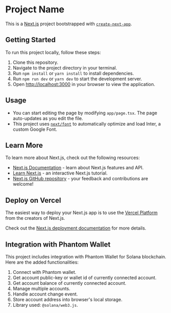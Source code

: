 # Project Name

This is a [Next.js](https://nextjs.org/) project bootstrapped with [`create-next-app`](https://github.com/vercel/next.js/tree/canary/packages/create-next-app).

## Getting Started

To run this project locally, follow these steps:

1. Clone this repository.
2. Navigate to the project directory in your terminal.
3. Run `npm install` or `yarn install` to install dependencies.
4. Run `npm run dev` or `yarn dev` to start the development server.
5. Open [http://localhost:3000](http://localhost:3000) in your browser to view the application.

## Usage

- You can start editing the page by modifying `app/page.tsx`. The page auto-updates as you edit the file.
- This project uses [`next/font`](https://nextjs.org/docs/basic-features/font-optimization) to automatically optimize and load Inter, a custom Google Font.

## Learn More

To learn more about Next.js, check out the following resources:

- [Next.js Documentation](https://nextjs.org/docs) - learn about Next.js features and API.
- [Learn Next.js](https://nextjs.org/learn) - an interactive Next.js tutorial.
- [Next.js GitHub repository](https://github.com/vercel/next.js/) - your feedback and contributions are welcome!

## Deploy on Vercel

The easiest way to deploy your Next.js app is to use the [Vercel Platform](https://vercel.com/new?utm_medium=default-template&filter=next.js&utm_source=create-next-app&utm_campaign=create-next-app-readme) from the creators of Next.js.

Check out the [Next.js deployment documentation](https://nextjs.org/docs/deployment) for more details.

## Integration with Phantom Wallet

This project includes integration with Phantom Wallet for Solana blockchain. Here are the added functionalities:

1. Connect with Phantom wallet.
2. Get account public-key or wallet id of currently connected account.
3. Get account balance of currently connected account.
4. Manage multiple accounts.
5. Handle account change event.
6. Store account address into browser's local storage.
7. Library used: `@solana/web3.js`.

